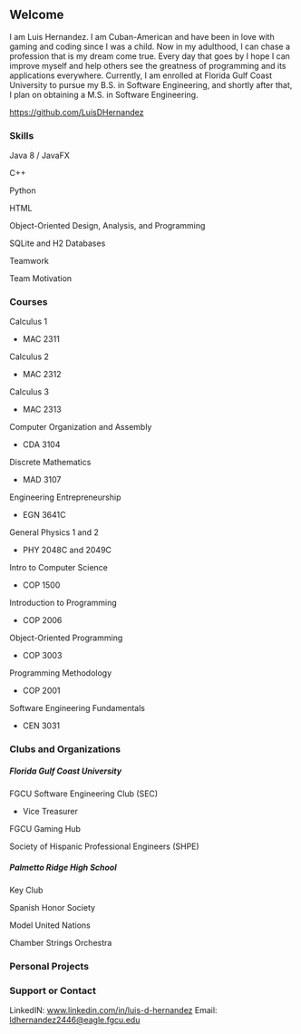 ## Welcome

I am Luis Hernandez. I am Cuban-American and have been in love with gaming and coding since I was a child. Now in my adulthood, I can chase a profession that is my dream come true. Every day that goes by I hope I can improve myself and help others see the greatness of programming and its applications everywhere. Currently, I am enrolled at Florida Gulf Coast University to pursue my B.S. in Software Engineering, and shortly after that, I plan on obtaining a M.S. in Software Engineering.

https://github.com/LuisDHernandez 
### Skills
Java 8 / JavaFX

C++

Python

HTML

Object-Oriented Design, Analysis, and Programming

SQLite and H2 Databases

Teamwork

Team Motivation

### Courses

Calculus 1
- MAC 2311

Calculus 2
- MAC 2312

Calculus 3
- MAC 2313

Computer Organization and Assembly
- CDA 3104

Discrete Mathematics
- MAD 3107

Engineering Entrepreneurship
- EGN 3641C

General Physics 1 and 2
- PHY 2048C and 2049C

Intro to Computer Science
- COP 1500

Introduction to Programming
- COP 2006

Object-Oriented Programming
- COP 3003

Programming Methodology
- COP 2001

Software Engineering Fundamentals
- CEN 3031

### Clubs and Organizations

##### Florida Gulf Coast University
FGCU Software Engineering Club (SEC)
- Vice Treasurer

FGCU Gaming Hub

Society of Hispanic Professional Engineers (SHPE)

##### Palmetto Ridge High School
Key Club

Spanish Honor Society

Model United Nations

Chamber Strings Orchestra

### Personal Projects

### Support or Contact

LinkedIN: www.linkedin.com/in/luis-d-hernandez
Email: ldhernandez2446@eagle.fgcu.edu
